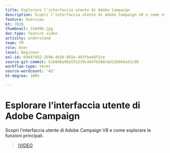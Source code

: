 ```yaml
---
title: Esplorare l’interfaccia utente di Adobe Campaign
description: Scopri l’interfaccia utente di Adobe Campaign V8 e come esplorare le funzioni principali.
feature: Overview
kt: 7828
thumbnail: 334496.jpg
doc-type: feature video
activity: understand
team: TM
role: User
level: Beginner
exl-id: 69d47d92-2590-4b3b-801b-493fbe4df2ce
source-git-commit: b1b8d8a99a551239c445fb588cbd126b66a53c9b
workflow-type: tm+mt
source-wordcount: '42'
ht-degree: 100%

---
```


# Esplorare l’interfaccia utente di Adobe Campaign

Scopri l’interfaccia utente di Adobe Campaign V8 e come esplorare le funzioni principali.

>[!VIDEO](https://video.tv.adobe.com/v/334496?quality=12&learn=on)
